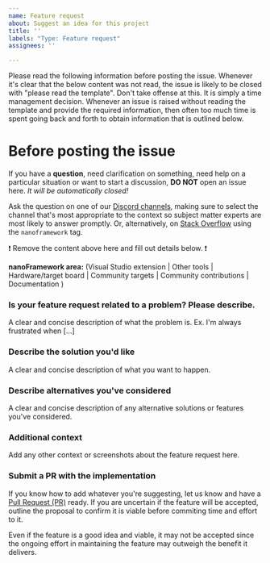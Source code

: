 ```yaml
---
name: Feature request
about: Suggest an idea for this project
title: ''
labels: "Type: Feature request"
assignees: ''

---
```


Please read the following information before posting the issue. Whenever it's clear that the below content was not read, the issue is likely to be closed with "please read the template". Don't take offense at this. It is simply a time management decision. Whenever an issue is raised without reading the template and provide the required information, then often too much time is spent going back and forth to obtain information that is outlined below.

# **Before posting the issue**

If you have a **question**, need clarification on something, need help on a particular situation or want to start a discussion, **DO NOT** open an issue here. _It will be automatically closed!_ 

Ask the question on one of our [Discord channels](https://discordapp.com/invite/gCyBu8T), making sure to select the channel that's most appropriate to the context so subject matter experts are most likely to answer promptly. 
Or, alternatively, on [Stack Overflow](https://stackoverflow.com/questions/tagged/nanoframework) using the `nanoframework` tag. 

:exclamation: Remove the content above here and fill out details below. :exclamation:

**nanoFramework area:** (Visual Studio extension | Other tools | Hardware/target board | Community targets | Community contributions | Documentation )

### Is your feature request related to a problem? Please describe.
A clear and concise description of what the problem is. Ex. I'm always frustrated when [...]

### Describe the solution you'd like
A clear and concise description of what you want to happen.

### Describe alternatives you've considered
A clear and concise description of any alternative solutions or features you've considered.

### Additional context
Add any other context or screenshots about the feature request here.

### Submit a PR with the implementation

If you know how to add whatever you're suggesting, let us know and have a [Pull Request (PR)](https://help.github.com/articles/about-pull-requests/) ready. 
If you are uncertain if the feature will be accepted, outline the proposal to confirm it is viable before commiting time and effort to it.

Even if the feature is a good idea and viable, it may not be accepted since the ongoing effort in maintaining the feature may outweigh the benefit it delivers.

<!-- feature-request-tag DO NOT REMOVE -->
